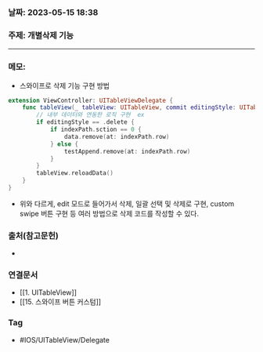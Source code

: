 ### 날짜: 2023-05-15 18:38

### 주제:  개별삭제 기능
---
### 메모: 
- 스와이프로 삭제 기능 구현 방법 
~~~ swift 
extension ViewController: UITableViewDelegate { 
	func tableView(_ tableView: UITableView, commit editingStyle: UITableViewCell.EditingStyle, forRowAt indexPath: IndexPath) { 
		// 내부 데이터와 연동한 로직 구현  ex 
		if editingStyle == .delete { 
			if indexPath.sction == 0 { 
				data.remove(at: indexPath.row)
			} else { 
				testAppend.remove(at: indexPath.row)
			}
		}
		tableView.reloadData()
	}
}
~~~
- 위와 다르게, edit 모드로 들어가서 삭제, 일괄 선택 및 삭제로 구현, custom swipe 버튼 구현 등 여러 방법으로 삭제 코드를 작성할 수 있다. 

### 출처(참고문헌) 
- 

### 연결문서 
- [[1. UITableView]]
- [[15. 스와이프 버튼 커스텀]]

### Tag
- #IOS/UITableView/Delegate 